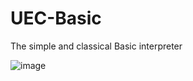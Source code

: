 # UEC-Basic
The simple and classical Basic interpreter 

![image](https://github.com/KajizukaTaichi/UEC-Basic/assets/122075081/f5e3a10d-6a99-479d-9e4a-fa57141bf8ef)
